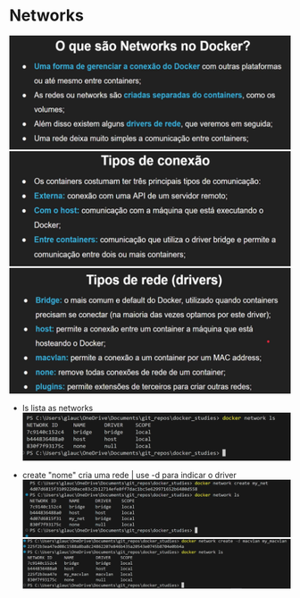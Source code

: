 # Networks

![alt text](asset/image-73.png)
![alt text](asset/image-74.png)
![alt text](asset/image-75.png)

- ls
lista as networks
![alt text](asset/image-76.png)

- create "nome"
cria uma rede | use -d para indicar o driver
![alt text](asset/image-77.png)
![alt text](asset/image-78.png)
